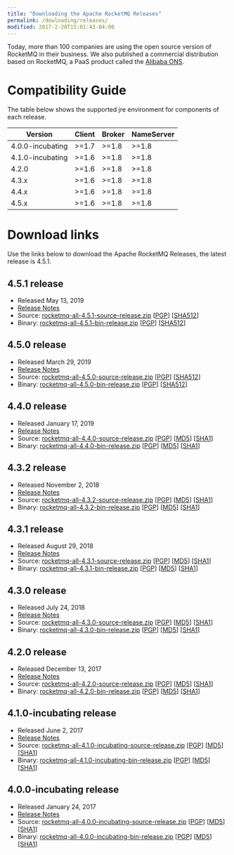 ```yaml
---
title: "Downloading the Apache RocketMQ Releases"
permalink: /dowloading/releases/
modified: 2017-2-20T15:01:43-04:00
---
```


Today, more than 100 companies are using the 
open source version of RocketMQ in their business. We also published a commercial distribution based on RocketMQ, a PaaS
 product called the [Alibaba ONS](https://www.aliyun.com/product/ons/).   
 
 
# Compatibility Guide
The table below shows the supported jre environment for components of each release.

| Version | Client | Broker | NameServer |
| --- | --- | --- | --- |
| 4.0.0-incubating | >=1.7 | >=1.8 | >=1.8 |
| 4.1.0-incubating | >=1.6 | >=1.8 | >=1.8 |
| 4.2.0 | >=1.6 | >=1.8 | >=1.8 |
| 4.3.x | >=1.6 | >=1.8 | >=1.8 |
| 4.4.x | >=1.6 | >=1.8 | >=1.8 |
| 4.5.x | >=1.6 | >=1.8 | >=1.8 |


# Download links

Use the links below to download the Apache RocketMQ Releases, the latest release is 4.5.1.

## 4.5.1 release

* Released May 13, 2019
* [Release Notes](/release_notes/release-notes-4.5.1)
* Source: [rocketmq-all-4.5.1-source-release.zip](https://www.apache.org/dyn/closer.cgi?path=rocketmq/4.5.1/rocketmq-all-4.5.1-source-release.zip) [[PGP](https://www.apache.org/dist/rocketmq/4.5.1/rocketmq-all-4.5.1-source-release.zip.asc)] [[SHA512](https://www.apache.org/dist/rocketmq/4.5.1/rocketmq-all-4.5.1-source-release.zip.sha512)]
* Binary: [rocketmq-all-4.5.1-bin-release.zip](https://www.apache.org/dyn/closer.cgi?path=rocketmq/4.5.1/rocketmq-all-4.5.1-bin-release.zip) [[PGP](https://www.apache.org/dist/rocketmq/4.5.1/rocketmq-all-4.5.1-bin-release.zip.asc)] [[SHA512](https://www.apache.org/dist/rocketmq/4.5.1/rocketmq-all-4.5.1-bin-release.zip.sha512)]

## 4.5.0 release

* Released March 29, 2019
* [Release Notes](/release_notes/release-notes-4.5.0)
* Source: [rocketmq-all-4.5.0-source-release.zip](https://www.apache.org/dyn/closer.cgi?path=rocketmq/4.5.0/rocketmq-all-4.5.0-source-release.zip) [[PGP](https://www.apache.org/dist/rocketmq/4.5.0/rocketmq-all-4.5.0-source-release.zip.asc)] [[SHA512](https://www.apache.org/dist/rocketmq/4.5.0/rocketmq-all-4.5.0-source-release.zip.sha512)]
* Binary: [rocketmq-all-4.5.0-bin-release.zip](https://www.apache.org/dyn/closer.cgi?path=rocketmq/4.5.0/rocketmq-all-4.5.0-bin-release.zip) [[PGP](https://www.apache.org/dist/rocketmq/4.5.0/rocketmq-all-4.5.0-bin-release.zip.asc)] [[SHA512](https://www.apache.org/dist/rocketmq/4.5.0/rocketmq-all-4.5.0-bin-release.zip.sha512)]

## 4.4.0 release

* Released January 17, 2019
* [Release Notes](/release_notes/release-notes-4.4.0)
* Source: [rocketmq-all-4.4.0-source-release.zip](https://www.apache.org/dyn/closer.cgi?path=rocketmq/4.4.0/rocketmq-all-4.4.0-source-release.zip) [[PGP](https://www.apache.org/dist/rocketmq/4.4.0/rocketmq-all-4.4.0-source-release.zip.asc)] [[MD5](https://www.apache.org/dist/rocketmq/4.4.0/rocketmq-all-4.4.0-source-release.zip.md5)] [[SHA1](https://www.apache.org/dist/rocketmq/4.4.0/rocketmq-all-4.4.0-source-release.zip.sha1)]
* Binary: [rocketmq-all-4.4.0-bin-release.zip](https://www.apache.org/dyn/closer.cgi?path=rocketmq/4.4.0/rocketmq-all-4.4.0-bin-release.zip) [[PGP](https://www.apache.org/dist/rocketmq/4.4.0/rocketmq-all-4.4.0-bin-release.zip.asc)] [[MD5](https://www.apache.org/dist/rocketmq/4.4.0/rocketmq-all-4.4.0-bin-release.zip.md5)] [[SHA1](https://www.apache.org/dist/rocketmq/4.4.0/rocketmq-all-4.4.0-bin-release.zip.sha1)]

## 4.3.2 release

* Released November 2, 2018
* [Release Notes](/release_notes/release-notes-4.3.2)
* Source: [rocketmq-all-4.3.2-source-release.zip](https://www.apache.org/dyn/closer.cgi?path=rocketmq/4.3.2/rocketmq-all-4.3.2-source-release.zip) [[PGP](https://www.apache.org/dist/rocketmq/4.3.2/rocketmq-all-4.3.2-source-release.zip.asc)] [[MD5](https://www.apache.org/dist/rocketmq/4.3.2/rocketmq-all-4.3.2-source-release.zip.md5)] [[SHA1](https://www.apache.org/dist/rocketmq/4.3.2/rocketmq-all-4.3.2-source-release.zip.sha1)]
* Binary: [rocketmq-all-4.3.2-bin-release.zip](https://www.apache.org/dyn/closer.cgi?path=rocketmq/4.3.2/rocketmq-all-4.3.2-bin-release.zip) [[PGP](https://www.apache.org/dist/rocketmq/4.3.2/rocketmq-all-4.3.2-bin-release.zip.asc)] [[MD5](https://www.apache.org/dist/rocketmq/4.3.2/rocketmq-all-4.3.2-bin-release.zip.md5)] [[SHA1](https://www.apache.org/dist/rocketmq/4.3.2/rocketmq-all-4.3.2-bin-release.zip.sha1)]

## 4.3.1 release

* Released August 29, 2018
* [Release Notes](/release_notes/release-notes-4.3.1)
* Source: [rocketmq-all-4.3.1-source-release.zip](https://www.apache.org/dyn/closer.cgi?path=rocketmq/4.3.1/rocketmq-all-4.3.1-source-release.zip) [[PGP](https://www.apache.org/dist/rocketmq/4.3.1/rocketmq-all-4.3.1-source-release.zip.asc)] [[MD5](https://www.apache.org/dist/rocketmq/4.3.1/rocketmq-all-4.3.1-source-release.zip.md5)] [[SHA1](https://www.apache.org/dist/rocketmq/4.3.1/rocketmq-all-4.3.1-source-release.zip.sha1)]
* Binary: [rocketmq-all-4.3.1-bin-release.zip](https://www.apache.org/dyn/closer.cgi?path=rocketmq/4.3.1/rocketmq-all-4.3.1-bin-release.zip) [[PGP](https://www.apache.org/dist/rocketmq/4.3.1/rocketmq-all-4.3.1-bin-release.zip.asc)] [[MD5](https://www.apache.org/dist/rocketmq/4.3.1/rocketmq-all-4.3.1-bin-release.zip.md5)] [[SHA1](https://www.apache.org/dist/rocketmq/4.3.1/rocketmq-all-4.3.1-bin-release.zip.sha1)]

## 4.3.0 release

* Released July 24, 2018
* [Release Notes](/release_notes/release-notes-4.3.0)
* Source: [rocketmq-all-4.3.0-source-release.zip](https://www.apache.org/dyn/closer.cgi?path=rocketmq/4.3.0/rocketmq-all-4.3.0-source-release.zip) [[PGP](https://www.apache.org/dist/rocketmq/4.3.0/rocketmq-all-4.3.0-source-release.zip.asc)] [[MD5](https://www.apache.org/dist/rocketmq/4.3.0/rocketmq-all-4.3.0-source-release.zip.md5)] [[SHA1](https://www.apache.org/dist/rocketmq/4.3.0/rocketmq-all-4.3.0-source-release.zip.sha1)]
* Binary: [rocketmq-all-4.3.0-bin-release.zip](https://www.apache.org/dyn/closer.cgi?path=rocketmq/4.3.0/rocketmq-all-4.3.0-bin-release.zip) [[PGP](https://www.apache.org/dist/rocketmq/4.3.0/rocketmq-all-4.3.0-bin-release.zip.asc)] [[MD5](https://www.apache.org/dist/rocketmq/4.3.0/rocketmq-all-4.3.0-bin-release.zip.md5)] [[SHA1](https://www.apache.org/dist/rocketmq/4.3.0/rocketmq-all-4.3.0-bin-release.zip.sha1)]


## 4.2.0 release

* Released December 13, 2017
* [Release Notes](/release_notes/release-notes-4.2.0)
* Source: [rocketmq-all-4.2.0-source-release.zip](https://www.apache.org/dyn/closer.cgi?path=rocketmq/4.2.0/rocketmq-all-4.2.0-source-release.zip) [[PGP](https://www.apache.org/dist/rocketmq/4.2.0/rocketmq-all-4.2.0-source-release.zip.asc)] [[MD5](https://www.apache.org/dist/rocketmq/4.2.0/rocketmq-all-4.2.0-source-release.zip.md5)] [[SHA1](https://www.apache.org/dist/rocketmq/4.2.0/rocketmq-all-4.2.0-source-release.zip.sha1)]
* Binary: [rocketmq-all-4.2.0-bin-release.zip](https://www.apache.org/dyn/closer.cgi?path=rocketmq/4.2.0/rocketmq-all-4.2.0-bin-release.zip) [[PGP](https://www.apache.org/dist/rocketmq/4.2.0/rocketmq-all-4.2.0-bin-release.zip.asc)] [[MD5](https://www.apache.org/dist/rocketmq/4.2.0/rocketmq-all-4.2.0-bin-release.zip.md5)] [[SHA1](https://www.apache.org/dist/rocketmq/4.2.0/rocketmq-all-4.2.0-bin-release.zip.sha1)]

## 4.1.0-incubating release

* Released June 2, 2017
* [Release Notes](/release_notes/release-notes-4.1.0-incubating)
* Source: [rocketmq-all-4.1.0-incubating-source-release.zip](https://www.apache.org/dyn/closer.cgi?path=rocketmq/4.1.0-incubating/rocketmq-all-4.1.0-incubating-source-release.zip) [[PGP](https://www.apache.org/dist/rocketmq/4.1.0-incubating/rocketmq-all-4.1.0-incubating-source-release.zip.asc)] [[MD5](https://www.apache.org/dist/rocketmq/4.1.0-incubating/rocketmq-all-4.1.0-incubating-source-release.zip.md5)] [[SHA1](https://www.apache.org/dist/rocketmq/4.1.0-incubating/rocketmq-all-4.1.0-incubating-source-release.zip.sha1)]
* Binary: [rocketmq-all-4.1.0-incubating-bin-release.zip](https://www.apache.org/dyn/closer.cgi?path=rocketmq/4.1.0-incubating/rocketmq-all-4.1.0-incubating-bin-release.zip) [[PGP](https://www.apache.org/dist/rocketmq/4.1.0-incubating/rocketmq-all-4.1.0-incubating-bin-release.zip.asc)] [[MD5](https://www.apache.org/dist/rocketmq/4.1.0-incubating/rocketmq-all-4.1.0-incubating-bin-release.zip.md5)] [[SHA1](https://www.apache.org/dist/rocketmq/4.1.0-incubating/rocketmq-all-4.1.0-incubating-bin-release.zip.sha1)]

## 4.0.0-incubating release

* Released January 24, 2017
* [Release Notes](/release_notes/release-notes-4.0.0-incubating)
* Source: [rocketmq-all-4.0.0-incubating-source-release.zip](https://www.apache.org/dyn/closer.cgi?path=rocketmq/4.0.0-incubating/rocketmq-all-4.0.0-incubating-source-release.zip) [[PGP](https://www.apache.org/dist/rocketmq/4.0.0-incubating/rocketmq-all-4.0.0-incubating-source-release.zip.asc)] [[MD5](https://www.apache.org/dist/rocketmq/4.0.0-incubating/rocketmq-all-4.0.0-incubating-source-release.zip.md5)] [[SHA1](https://www.apache.org/dist/rocketmq/4.0.0-incubating/rocketmq-all-4.0.0-incubating-source-release.zip.sha1)]
* Binary: [rocketmq-all-4.0.0-incubating-bin-release.zip](https://www.apache.org/dyn/closer.cgi?path=rocketmq/4.0.0-incubating/rocketmq-all-4.0.0-incubating-bin-release.zip) [[PGP](https://www.apache.org/dist/rocketmq/4.0.0-incubating/rocketmq-all-4.0.0-incubating-bin-release.zip.asc)] [[MD5](https://www.apache.org/dist/rocketmq/4.0.0-incubating/rocketmq-all-4.0.0-incubating-bin-release.zip.md5)] [[SHA1](https://www.apache.org/dist/rocketmq/4.0.0-incubating/rocketmq-all-4.0.0-incubating-bin-release.zip.sha1)]

